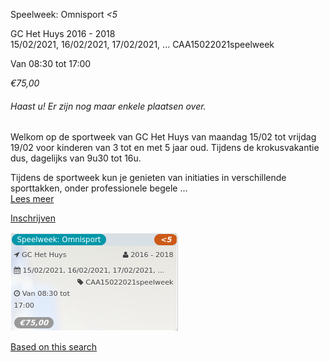 Speelweek: Omnisport *<5*

GC Het Huys 2016 - 2018  
15/02/2021, 16/02/2021, 17/02/2021, ... CAA15022021speelweek  

Van 08:30 tot 17:00

*€75,00*

  

###### *Haast u! Er zijn nog maar enkele plaatsen over.*

  

Welkom op de sportweek van GC Het Huys van maandag 15/02 tot vrijdag 19/02 voor kinderen van 3 tot en met 5 jaar oud. Tijdens de krokusvakantie dus, dagelijks van 9u30 tot 16u.  
  
Tijdens de sportweek kun je genieten van initiaties in verschillende sporttakken, onder professionele begele ...  
[Lees meer](https://tickets.vgc.be/activity/subscribe/CAA15022021speelweek)

[Inschrijven](https://tickets.vgc.be/activity/subscribe/CAA15022021speelweek)

![](57687.png)

[Based on this search](https://tickets.vgc.be/activity/index?&vrijeplaatsen=1&Age%5B%5D=3%2C4&entity=242&Period%5B%5D=347)